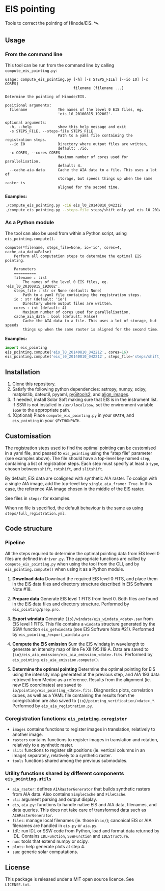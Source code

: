 # EIS pointing

Tools to correct the pointing of Hinode/EIS. 🛰

## Usage

### From the command line

This tool can be run from the command line by calling
`compute_eis_pointing.py`:

~~~
usage: compute_eis_pointing.py [-h] [-s STEPS_FILE] [--io IO] [-c CORES]
                               filename [filename ...]

Determine the pointing of Hinode/EIS.

positional arguments:
  filename              The names of the level 0 EIS files, eg.
                        'eis_l0_20100815_192002'.

optional arguments:
  -h, --help            show this help message and exit
  -s STEPS_FILE, --steps-file STEPS_FILE
                        Path to a yaml file containing the registration steps.
  --io IO               Directory where output files are written,
						default: ./io.
  -c CORES, --cores CORES
                        Maximum number of cores used for parallelisation,
                        default: 4.
  --cache-aia-data      Cache the AIA data to a file. This uses a lot of
                        storage, but speeds things up when the same raster is
                        aligned for the second time.
~~~

**Examples:**

~~~bash
./compute_eis_pointing.py -c16 eis_l0_20140810_042212
./compute_eis_pointing.py --steps-file steps/shift_only.yml eis_l0_20140810_042212
~~~

### As a Python module

The tool can also be used from within a Python script, using
`eis_pointing.compute()`.

~~~
compute(*filename, steps_file=None, io='io', cores=4, cache_aia_data=False)
    Perform all computation steps to determine the optimal EIS pointing.

    Parameters
    ==========
    filename : list
        The names of the level 0 EIS files, eg. 'eis_l0_20100815_192002'.
    steps_file : str or None (default: None)
        Path to a yaml file containing the registration steps.
    io : str (default: 'io')
        Directory where output files are written.
    cores : int (default: 4)
        Maximum number of cores used for parallelisation.
    cache_aia_data : bool (default: False)
        Cache the AIA data to a file. This uses a lot of storage, but speeds
        things up when the same raster is aligned for the second time.
~~~

**Examples:**

~~~python
import eis_pointing
eis_pointing.compute('eis_l0_20140810_042212', cores=16)
eis_pointing.compute('eis_l0_20140810_042212', steps_file='steps/shift_only.yml')
~~~

## Installation

1. Clone this repository.
2. Satisfy the following python dependencies: astropy, numpy, scipy,
   matplotlib, dateutil, pyyaml, [pySitools2], and [align_images].
3. If needed, install Solar Soft making sure that EIS is in the instrument list. If SSW
   is not installed in `/usr/local/ssw`, set the environment variable `$SSW` to
   the appropriate path.
4. (Optional) Place `compute_eis_pointing.py` in your `$PATH`, and
   `eis_pointing` in your `$PYTHONPATH`.

[pySitools2]: http://medocias.github.io/pySitools2_1.0/
[align_images]: https://git.ias.u-psud.fr/gpelouze/align_images

## Customisation

The registration steps used to find the optimal pointing can be customised in a
yaml file, and passed to `eis_pointing` using the “step file” parameter (see
examples above). The file should have a top-level key named `step`, containing
a list of registration steps. Each step must specify at least a `type`, chosen
between `shift`, `rotshift`, and `slitshift`.

By default, EIS data are coaligned with synthetic AIA raster. To coalign with a
single AIA image, add the top-level key `single_aia_frame: True`. In this case,
the reference AIA image chosen in the middle of the EIS raster.

See files in `steps/` for examples.

When no file is specified, the default behaviour is the same as using
`steps/full_registration.yml`.

## Code structure

### Pipeline

All the steps required to determine the optimal pointing data from EIS level 0
files are defined in `driver.py`. The appropriate functions are called by
`compute_eis_pointing.py` when using the tool from the CLI, and by
`eis_pointing.compute()` when using it as a Python module.

1. **Download data** Download the required EIS level 0 FITS, and place them in
   the EIS data files and directory structure described in EIS Software
   Note #18.

2. **Prepare data** Generate EIS level 1 FITS from level 0. Both files are
   found in the EIS data files and directory structure. Performed by
   `eis_pointing/prep.pro`.

3. **Export windata** Generate `{io}/windata/eis_windata_<date>.sav` from EIS
   level 1 FITS. This file contains a `windata` structure generated by the SSW
   function `eis_getwindata` (see EIS Software Note #21). Performed by
   `eis_pointing_/export_windata.pro` 

4. **Compute the EIS emission** Sum the EIS windata in wavelength to generate
   an intensity map of line Fe XII 195.119 Å. Data are saved to
   `{io}/eis_aia_emission/eis_aia_emission_<date>.fits`. Performed by
   `eis_pointing.eis_aia_emission.compute()`.

5. **Determine the optimal pointing** Determine the optimal pointing for EIS
   using the intensity map generated at the previous step, and AIA 193 data
   retrieved from Medoc as a reference.  Results from the alignment (ie. new
   EIS coordinates) are saved to `io/pointing/eis_pointing_<date>.fits`.
   Diagnostics plots, correlation cubes, as well as a YAML file containing the
   results from the coregistration are also saved to
   `{io}/pointing_verification/<date>_*`.  Performed by
   `eis_aia_registration.py`.

### Coregistration functions: `eis_pointing.coregister`

- `images` contains functions to register images in translation, relatively to
  another image.
- `rasters` contains functions to register images in translation and rotation,
  relatively to a synthetic raster.
- `slits` functions to register slit positions (ie. vertical columns in an
  image) separately, relatively to a synthetic raster.
- `tools` functions shared among the previous submodules.

### Utility functions shared by different components `eis_pointing.utils`

- `aia_raster`: defines `AIARasterGenerator` that builds synthetic rasters
  from AIA data. Also contains `SimpleCache` and `FileCache`.
- `cli`: argument parsing and output display.
- `eis`, `aia.py`: functions to handle native EIS and AIA data, filenames,
  and data queries. This does not take care of transformed data such as
  `AIARasterGenerator`.
- `files`: manage local filenames (ie. those in `io/`); canonical EIS or AIA
  filenames are handled in `eis.py` or `aia.py`.
- `idl`: run IDL or SSW code from Python, load and format data returned by
  IDL. Contains `IDLFunction`, `SSWFunction` and `IDLStructure`.
- `num`: tools that extend numpy or scipy.
- `plots`: help generate plots at step 4.
- `sun`: generic solar computations.

## License

This package is released under a MIT open source licence. See `LICENSE.txt`.
